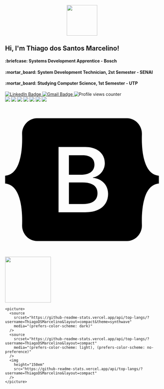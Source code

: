 <div id="header" align="center">
  <img src="https://media.giphy.com/media/WFZvB7VIXBgiz3oDXE/giphy.gif" width="100"/>
</div>

<h2>Hi, I'm Thiago dos Santos Marcelino!</h2>
<h4>:briefcase: Systems Development Apprentice - Bosch</h4>
<h4>:mortar_board: System Development Technician, 2st Semester - SENAI</h4>
<h4>:mortar_board: Studying Computer Science, 1st Semester - UTP</h4>

<div id="badges">
  <a href="https://www.linkedin.com/in/thiagodsmarcelino/" target="_blank"  rel="noreferrer">
    <img src="https://img.shields.io/badge/LinkedIn-blue?style=for-the-badge&logo=linkedin&logoColor=white" alt="LinkedIn Badge" />
  </a>
  <a href="mailto:thiagodsmarcelino@gmail.com?subject=Hi, Thiago! (from Github)" target="_blank"  rel="noreferrer">
    <img src="https://img.shields.io/badge/Gmail-red?style=for-the-badge&logo=gmail&logoColor=white" alt="Gmail Badge" />
  </a>
  <img src="https://komarev.com/ghpvc/?username=ThiagoDSMarcelino&style=flat-square&color=blue" alt="Profile views counter" />
</div>

<div id="badges">
  <img src="https://img.shields.io/badge/react-%2320232a.svg?style=for-the-badge&logo=react&logoColor=%2361DAFB" />
  <img src="https://img.shields.io/badge/node.js-6DA55F?style=for-the-badge&logo=node.js&logoColor=white" />
  <img src="https://img.shields.io/badge/blazor-%235C2D91.svg?style=for-the-badge&logo=blazor&logoColor=white" />
  <img src="https://img.shields.io/badge/bootstrap-%23563D7C.svg?style=for-the-badge&logo=bootstrap&logoColor=white" />
  <img src="https://img.shields.io/badge/c%23-%23239120.svg?style=for-the-badge&logo=c-sharp&logoColor=white" />
  <img src="https://img.shields.io/badge/python-3670A0?style=for-the-badge&logo=python&logoColor=ffdd54" />
  <img src="https://img.shields.io/badge/javascript-%23323330.svg?style=for-the-badge&logo=javascript&logoColor=%23F7DF1E" />
  <svg role="img" viewBox="0 0 24 24" xmlns="http://www.w3.org/2000/svg"><title>Bootstrap</title><path d="M11.77 11.24H9.956V8.202h2.152c1.17 0 1.834.522 1.834 1.466 0 1.008-.773 1.572-2.174 1.572zm.324 1.206H9.957v3.348h2.231c1.459 0 2.232-.585 2.232-1.685s-.795-1.663-2.326-1.663zM24 11.39v1.218c-1.128.108-1.817.944-2.226 2.268-.407 1.319-.463 2.937-.42 4.186.045 1.3-.968 2.5-2.337 2.5H4.985c-1.37 0-2.383-1.2-2.337-2.5.043-1.249-.013-2.867-.42-4.186-.41-1.324-1.1-2.16-2.228-2.268V11.39c1.128-.108 1.819-.944 2.227-2.268.408-1.319.464-2.937.42-4.186-.045-1.3.968-2.5 2.338-2.5h14.032c1.37 0 2.382 1.2 2.337 2.5-.043 1.249.013 2.867.42 4.186.409 1.324 1.098 2.16 2.226 2.268zm-7.927 2.817c0-1.354-.953-2.333-2.368-2.488v-.057c1.04-.169 1.856-1.135 1.856-2.213 0-1.537-1.213-2.538-3.062-2.538h-4.16v10.172h4.181c2.218 0 3.553-1.086 3.553-2.876z"/></svg>
</div>

<div>
    <picture>
      <source 
        srcset="https://github-readme-stats.vercel.app/api?username=ThiagoDSMarcelino&show_icons=true&theme=synthwave"
        media="(prefers-color-scheme: dark)"
      />
      <source
        srcset="https://github-readme-stats.vercel.app/api?username=ThiagoDSMarcelino&show_icons=true"
        media="(prefers-color-scheme: light), (prefers-color-scheme: no-preference)"
      />
      <img 
        height="150em"
        src="https://github-readme-stats.vercel.app/api?username=ThiagoDSMarcelino&show_icons=true"
      />
    </picture>

    <picture>
      <source 
        srcset="https://github-readme-stats.vercel.app/api/top-langs/?username=ThiagoDSMarcelino&layout=compact&theme=synthwave"
        media="(prefers-color-scheme: dark)"
      />
      <source
        srcset="https://github-readme-stats.vercel.app/api/top-langs/?username=ThiagoDSMarcelino&layout=compact"
        media="(prefers-color-scheme: light), (prefers-color-scheme: no-preference)"
      />
      <img 
        height="150em"
        src="https://github-readme-stats.vercel.app/api/top-langs/?username=ThiagoDSMarcelino&layout=compact"
      />
    </picture>
</div>
